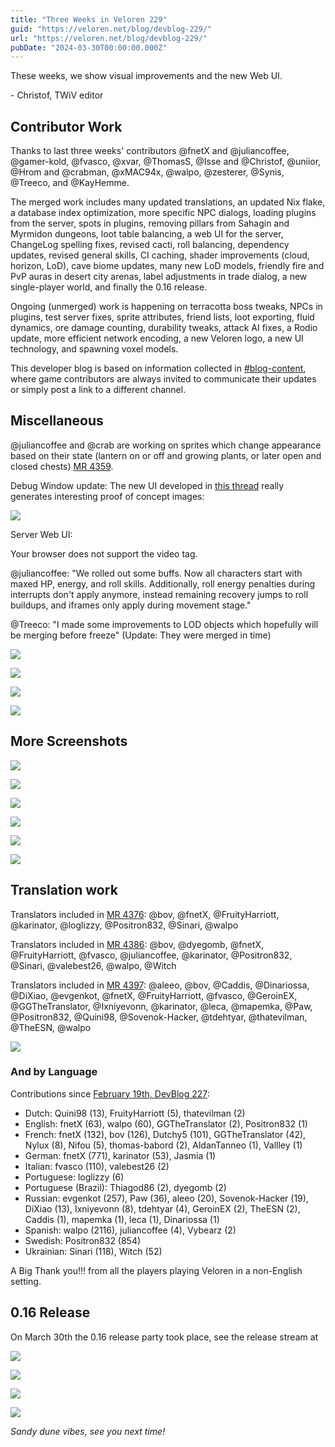 ```yaml
---
title: "Three Weeks in Veloren 229"
guid: "https://veloren.net/blog/devblog-229/"
url: "https://veloren.net/blog/devblog-229/"
pubDate: "2024-03-30T00:00:00.000Z"
---
```


These weeks, we show visual improvements and the new Web UI.

\- Christof, TWiV editor

## Contributor Work

Thanks to last three weeks' contributors @fnetX and @juliancoffee, @gamer-kold, @fvasco, @xvar, @ThomasS, @Isse and @Christof, @uniior, @Hrom and @crabman, @xMAC94x, @walpo, @zesterer, @Synis, @Treeco, and @KayHemme.

The merged work includes many updated translations, an updated Nix flake, a database index optimization, more specific NPC dialogs, loading plugins from the server, spots in plugins, removing pillars from Sahagin and Myrmidon dungeons, loot table balancing, a web UI for the server, ChangeLog spelling fixes, revised cacti, roll balancing, dependency updates, revised general skills, CI caching, shader improvements (cloud, horizon, LoD), cave biome updates, many new LoD models, friendly fire and PvP auras in desert city arenas, label adjustments in trade dialog, a new single-player world, and finally the 0.16 release.

Ongoing (unmerged) work is happening on terracotta boss tweaks, NPCs in plugins, test server fixes, sprite attributes, friend lists, loot exporting, fluid dynamics, ore damage counting, durability tweaks, attack AI fixes, a Rodio update, more efficient network encoding, a new Veloren logo, a new UI technology, and spawning voxel models.

This developer blog is based on information collected in [#blog-content](https://discord.com/channels/449602562165833758/597826574095613962), where game contributors are always invited to communicate their updates or simply post a link to a different channel.

## Miscellaneous

@juliancoffee and @crab are working on sprites which change appearance based on their state (lantern on or off and growing plants, or later open and closed chests) [MR 4359](https://gitlab.com/veloren/veloren/-/merge_requests/4359).

Debug Window update: The new UI developed in [this thread](https://discord.com/channels/449602562165833758/1047541214104256572) really generates interesting proof of concept images:

![](https://s3.eu-central-2.wasabisys.com/veloren-blog/cdn/229/NewUI.png)

Server Web UI:

Your browser does not support the video tag.

@juliancoffee: "We rolled out some buffs. Now all characters start with maxed HP, energy, and roll skills. Additionally, roll energy penalties during interrupts don't apply anymore, instead remaining recovery jumps to roll buildups, and iframes only apply during movement stage."

@Treeco: "I made some improvements to LOD objects which hopefully will be merging before freeze" (Update: They were merged in time)

![](https://s3.eu-central-2.wasabisys.com/veloren-blog/cdn/229/screenshot_1707326617448.png)

![](https://s3.eu-central-2.wasabisys.com/veloren-blog/cdn/229/screenshot_1711137878013.png)

![](https://s3.eu-central-2.wasabisys.com/veloren-blog/cdn/229/screenshot_1711138120012.png)

![](https://s3.eu-central-2.wasabisys.com/veloren-blog/cdn/229/screenshot_1711542238045.png)

## More Screenshots

![](https://s3.eu-central-2.wasabisys.com/veloren-blog/cdn/229/island.png)

![](https://s3.eu-central-2.wasabisys.com/veloren-blog/cdn/229/screenshot_1711138137761.png)

![](https://s3.eu-central-2.wasabisys.com/veloren-blog/cdn/229/screenshot_1711138741314.png)

![](https://s3.eu-central-2.wasabisys.com/veloren-blog/cdn/229/screenshot_1711621787474.png)

![](https://s3.eu-central-2.wasabisys.com/veloren-blog/cdn/229/screenshot_1711622101070.png)

![](https://s3.eu-central-2.wasabisys.com/veloren-blog/cdn/229/screenshot_1711738932935.png)

## Translation work

Translators included in [MR 4376](https://gitlab.com/veloren/veloren/-/merge_requests/4376): @bov, @fnetX, @FruityHarriott, @karinator, @loglizzy, @Positron832, @Sinari, @walpo

Translators included in [MR 4386](https://gitlab.com/veloren/veloren/-/merge_requests/4386): @bov, @dyegomb, @fnetX, @FruityHarriott, @fvasco, @juliancoffee, @karinator, @Positron832, @Sinari, @valebest26, @walpo, @Witch

Translators included in [MR 4397](https://gitlab.com/veloren/veloren/-/merge_requests/4397): @aleeo, @bov, @Caddis, @Dinariossa, @DiXiao, @evgenkot, @fnetX, @FruityHarriott, @fvasco, @GeroinEX, @GGTheTranslator, @Ixniyevonn, @karinator, @leca, @mapemka, @Paw, @Positron832, @Quini98, @Sovenok-Hacker, @tdehtyar, @thatevilman, @TheESN, @walpo

![](https://s3.eu-central-2.wasabisys.com/veloren-blog/cdn/229/screenshot_1711626449372.png)

### And by Language

Contributions since [February 19th, DevBlog 227](https://veloren.net/blog/devblog-227):

- Dutch: Quini98 (13), FruityHarriott (5), thatevilman (2)
- English: fnetX (63), walpo (60), GGTheTranslator (2), Positron832 (1)
- French: fnetX (132), bov (126), Dutchy5 (101), GGTheTranslator (42), Nylux (8), Nifou (5), thomas-babord (2), AldanTanneo (1), Vallley (1)
- German: fnetX (771), karinator (53), Jasmia (1)
- Italian: fvasco (110), valebest26 (2)
- Portuguese: loglizzy (6)
- Portuguese (Brazil): Thiagod86 (2), dyegomb (2)
- Russian: evgenkot (257), Paw (36), aleeo (20), Sovenok-Hacker (19), DiXiao (13), Ixniyevonn (8), tdehtyar (4), GeroinEX (2), TheESN (2), Caddis (1), mapemka (1), leca (1), Dinariossa (1)
- Spanish: walpo (2116), juliancoffee (4), Vybearz (2)
- Swedish: Positron832 (854)
- Ukrainian: Sinari (118), Witch (52)

A Big Thank you!!! from all the players playing Veloren in a non-English setting.

## 0.16 Release

On March 30th the 0.16 release party took place, see the release stream at

![](https://s3.eu-central-2.wasabisys.com/veloren-blog/cdn/229/screenshot.png)

![](https://s3.eu-central-2.wasabisys.com/veloren-blog/cdn/229/screenshot_1711823014660.png)

![](https://s3.eu-central-2.wasabisys.com/veloren-blog/cdn/229/screenshot_1711825822062.png)

![](https://s3.eu-central-2.wasabisys.com/veloren-blog/cdn/229/screenshot_1711719683696.png)

_Sandy dune vibes, see you next time!_
